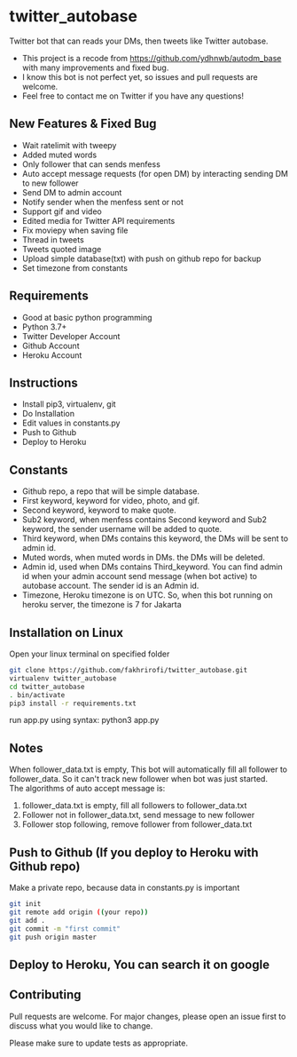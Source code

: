 # twitter_autobase
Twitter bot that can reads your DMs, then tweets like Twitter autobase.<br>
- This project is a recode from https://github.com/ydhnwb/autodm_base with many improvements and fixed bug.<br>
- I know this bot is not perfect yet, so issues and pull requests are welcome.<br>
- Feel free to contact me on Twitter if you have any questions! <br>

## New Features & Fixed Bug
- Wait ratelimit with tweepy
- Added muted words
- Only follower that can sends menfess
- Auto accept message requests (for open DM) by interacting sending DM to new follower
- Send DM to admin account
- Notify sender when the menfess sent or not
- Support gif and video
- Edited media for Twitter API requirements
- Fix moviepy when saving file
- Thread in tweets
- Tweets quoted image
- Upload simple database(txt) with push on github repo for backup
- Set timezone from constants

## Requirements
- Good at basic python programming
- Python 3.7+
- Twitter Developer Account
- Github Account
- Heroku Account

## Instructions
- Install pip3, virtualenv, git
- Do Installation
- Edit values in constants.py
- Push to Github
- Deploy to Heroku

## Constants
- Github repo, a repo that will be simple database.
- First keyword, keyword for video, photo, and gif.
- Second keyword, keyword to make quote.
- Sub2 keyword, when menfess contains Second keyword and Sub2 keyword, the sender username will be added to quote.
- Third keyword, when DMs contains this keyword, the DMs will be sent to admin id.
- Muted words, when muted words in DMs. the DMs will be deleted.
- Admin id, used when DMs contains Third_keyword. You can find admin id when your admin account send message (when bot active) to autobase account. The sender id is an Admin id.
- Timezone, Heroku timezone is on UTC. So, when this bot running on heroku server, the timezone is 7 for Jakarta


## Installation on Linux
Open your linux terminal on specified folder<br>
```bash
git clone https://github.com/fakhrirofi/twitter_autobase.git
virtualenv twitter_autobase
cd twitter_autobase
. bin/activate
pip3 install -r requirements.txt
```
run app.py using syntax: python3 app.py

## Notes
When follower_data.txt is empty, This bot will automatically fill all follower to follower_data. So it can't track new follower when bot was just started.<br>
The algorithms of auto accept message is:<br>
1. follower_data.txt is empty, fill all followers to follower_data.txt<br>
2. Follower not in follower_data.txt, send message to new follower<br>
3. Follower stop following, remove follower from follower_data.txt<br>


## Push to Github (If you deploy to Heroku with Github repo)
Make a private repo, because data in constants.py is important
```bash
git init
git remote add origin ((your repo))
git add .
git commit -m "first commit"
git push origin master
```

## Deploy to Heroku, You can search it on google

## Contributing
Pull requests are welcome. For major changes, please open an issue first to discuss what you would like to change.

Please make sure to update tests as appropriate.

